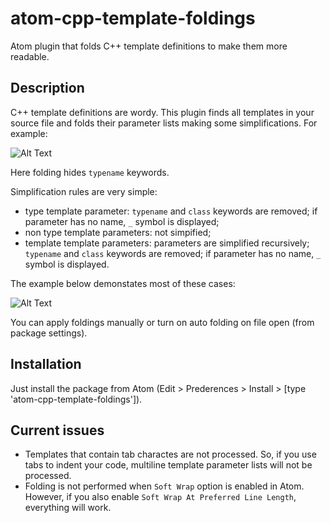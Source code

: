 # atom-cpp-template-foldings
Atom plugin that folds C++ template definitions to make them more readable.

## Description

C++ template definitions are wordy. This plugin finds all templates in your source file and folds their parameter lists making some simplifications. For example:

![Alt Text](https://github.com/octomarat/atom-cpp-template-foldings/resources/demo.gif)

Here folding hides `typename` keywords.

Simplification rules are very simple:

* type template parameter: `typename` and `class` keywords are removed; if parameter has no name, `_` symbol is displayed;
* non type template parameters: not simpified;
* template template parameters: parameters are simplified recursively; `typename` and `class` keywords are removed; if parameter has no name, `_` symbol is displayed.

The example below demonstates most of these cases:

![Alt Text](https://github.com/octomarat/atom-cpp-template-foldings/resources/demo-complex.gif)

You can apply foldings manually or turn on auto folding on file open (from package settings).

## Installation

Just install the package from Atom (Edit > Prederences > Install > [type 'atom-cpp-template-foldings']).

## Current issues

* Templates that contain tab charactes are not processed. So, if you use tabs to indent your code, multiline template parameter lists will not be processed.
* Folding is not performed when `Soft Wrap` option is enabled in Atom. However, if you also enable `Soft Wrap At Preferred Line Length`, everything will work.
